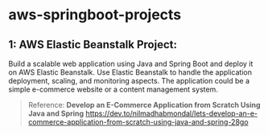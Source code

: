 # aws-springboot-projects

## 1: AWS Elastic Beanstalk Project:
Build a scalable web application using Java and Spring Boot and deploy it on AWS Elastic Beanstalk. Use Elastic Beanstalk to handle the application deployment, scaling, and monitoring aspects. The application could be a simple e-commerce website or a content management system.

> Reference:
   **Develop an E-Commerce Application from Scratch Using Java and Spring**
 https://dev.to/nilmadhabmondal/lets-develop-an-e-commerce-application-from-scratch-using-java-and-spring-28go
